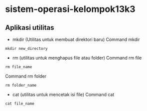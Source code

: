 # sistem-operasi-kelompok13k3

## Aplikasi utilitas
- mkdir (Utilitas untuk membuat direktori baru) 
Command mkdir
```
mkdir new_directory
```
- rm (utilitas untuk menghapus file atau folder)
Command rm file
```
rm file_name
```
Command rm folder
```
rm folder_name
```
- cat (utilitas untuk mencetak isi file)
Command cat
```
cat file_name
```